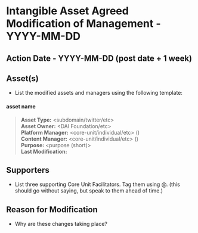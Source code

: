 # Intangible Asset Agreed Modification of Management - YYYY-MM-DD

## Action Date - YYYY-MM-DD (post date + 1 week)

## Asset(s)
- List the modified assets and managers using the following template:

#### asset name

> **Asset Type:** <subdomain/twitter/etc>  
> **Asset Owner:** <DAI Foundation/etc>  
> **Platform Manager:** <core-unit/individual/etc> (<contact email>)  
> **Content Manager:** <core-unit/individual/etc> (<contact email>)  
> **Purpose:** <purpose (short)>  
> **Last Modification:** <link to last modification>  

## Supporters

- List three supporting Core Unit Facilitators. Tag them using @. (this should go without saying, but speak to them ahead of time.)

## Reason for Modification

- Why are these changes taking place?
